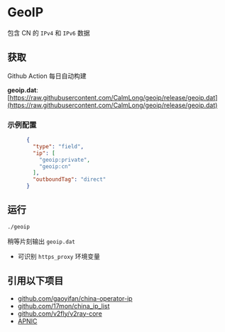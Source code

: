 # GeoIP

包含 CN 的 `IPv4` 和 `IPv6` 数据

## 获取

Github Action 每日自动构建

**geoip.dat**: [https://raw.githubusercontent.com/CalmLong/geoip/release/geoip.dat](https://raw.githubusercontent.com/CalmLong/geoip/release/geoip.dat)

### 示例配置

```json
      {
        "type": "field",
        "ip": [
          "geoip:private",
          "geoip:cn"
        ],
        "outboundTag": "direct"
      }
```

## 运行

```bash
./geoip
```

稍等片刻输出 `geoip.dat`

* 可识别 `https_proxy` 环境变量

## 引用以下项目

* [github.com/gaoyifan/china-operator-ip](https://github.com/gaoyifan/china-operator-ip)
* [github.com/17mon/china_ip_list](https://github.com/17mon/china_ip_list)
* [github.com/v2fly/v2ray-core](https://github.com/v2fly/v2ray-core)
* [APNIC](https://ftp.apnic.net/stats/apnic/)
